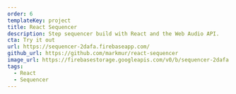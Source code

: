 ```yaml
---
order: 6
templateKey: project
title: React Sequencer
description: Step sequencer build with React and the Web Audio API.
cta: Try it out
url: https://sequencer-2dafa.firebaseapp.com/
github_url: https://github.com/markmur/react-sequencer
image_url: https://firebasestorage.googleapis.com/v0/b/sequencer-2dafa.appspot.com/o/Screen%20Shot%202017-01-10%20at%2011.04.47.png?alt=media
tags:
  - React
  - Sequencer
---
```

